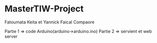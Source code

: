 # MasterTIW-Project

Fatoumata Keita et
Yannick Faical Compaore

Partie 1 => code Arduino(arduino->arduino.ino)
Partie 2 => servient et web server
